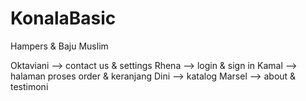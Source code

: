 # KonalaBasic
Hampers &amp; Baju Muslim

Oktaviani   --> contact us & settings
Rhena       --> login & sign in
Kamal       --> halaman proses order & keranjang
Dini        --> katalog
Marsel      --> about & testimoni
